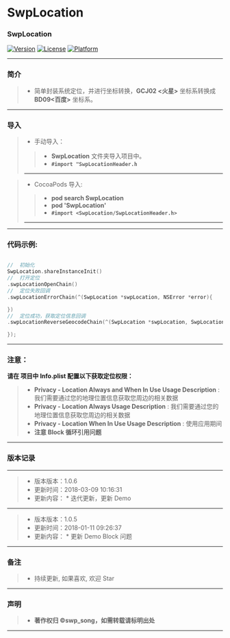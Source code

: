 # SwpLocation

### SwpLocation

<!-- ![![CI Status](http://img.shields.io/travis/swp-song/SwpLocation.svg?style=flat)](https://travis-ci.org/swp-song/SwpLocation) -->

[![Version](https://img.shields.io/cocoapods/v/SwpLocation.svg?style=flat)](http://cocoapods.org/pods/SwpLocation) [![License](https://img.shields.io/cocoapods/l/SwpLocation.svg?style=flat)](http://cocoapods.org/pods/SwpLocation) [![Platform](https://img.shields.io/cocoapods/p/SwpLocation.svg?style=flat)](http://cocoapods.org/pods/SwpLocation)

-------

###  简介

> * 简单封装系统定位，并进行坐标转换，**GCJ02 <火星>** 坐标系转换成 **BD09<百度>** 坐标系。

-------


### 导入

> * 手动导入：
> 
>> * **SwpLocation** 文件夹导入项目中。
>> * **`#import "SwpLocationHeader.h`**
>> 
> -------

> * CocoaPods 导入:
> 
>> * **pod search SwpLocation**
>> * **pod 'SwpLocation'**
>> * **`#import <SwpLocation/SwpLocationHeader.h>`**
>> 
> -------

-------

### 代码示例:

```Objective-C

//  初始化
SwpLocation.shareInstanceInit()
//  打开定位
.swpLocationOpenChain()
//  定位失败回调
.swpLocationErrorChain(^(SwpLocation *swpLocation, NSError *error){

})
//  定位成功，获取定位信息回调
.swpLocationReverseGeocodeChain(^(SwpLocation *swpLocation, SwpLocationModel *model, NSError *error){

});

```

-------

### 注意：

**请在 项目中 Info.plist 配置以下获取定位权限：**
> * **Privacy - Location Always and When In Use Usage Description** : 我们需要通过您的地理位置信息获取您周边的相关数据
> * **Privacy - Location Always Usage Description** : 我们需要通过您的地理位置信息获取您周边的相关数据
> * **Privacy - Location When In Use Usage Description** : 使用应用期间
> * **注意 Block 循环引用问题**
> 
-------


### 版本记录

-------

> * 版本版本：1.0.6
> * 更新时间：2018-03-09 10:16:31
> * 更新内容：
    *  迭代更新，更新 Demo
    
-------

> * 版本版本：1.0.5
> * 更新时间：2018-01-11 09:26:37
> * 更新内容：
    * 更新 Demo Block 问题


-------

### 备注

> * 持续更新, 如果喜欢, 欢迎 Star

-------

### 声明

 > * **著作权归 ©swp_song，如需转载请标明出处**

-------



